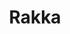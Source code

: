 ---
artist: 'Vladislav Delay'
title: Rakka
apple_link: 'https://music.apple.com/us/album/rakka/1494766645'
link: 'https://www.dropbox.com/s/6rflu4ehvmz2bzs/VladislavDelay.zip?dl=1'
content: ""
new_image: ../assets/FFWD/rakka.jpg
published_date: '2020-03-30T19:40:39.000Z'
---
